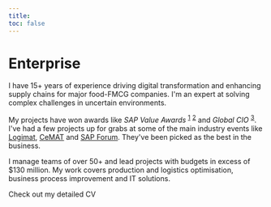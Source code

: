 ```yaml
---
title: 
toc: false
---
```

# Enterprise

I have 15+ years of experience driving digital transformation and enhancing supply chains for major food-FMCG companies. I'm an expert at solving complex challenges in uncertain environments.

My projects have won awards like *SAP Value Awards* <sup>[1][1]</sup> <sup>[2][2]</sup> and *Global CIO* <sup>[3][3]</sup>. I've had a few projects up for grabs at some of the main industry events like [Logimat](https://www.logimat-messe.de/en), [CeMAT](https://www.cemat-russia.ru/) and [SAP Forum](https://sap.com). They've been picked as the best in the business.

I manage teams of over 50+ and lead projects with budgets in excess of $130 million. My work covers production and logistics optimisation, business process improvement and IT solutions.

Check out my detailed CV

[1]: <https://sapland.ru/p-events/news/sap-value-award-2017-nagrazhdeni-samie-ephphektivnie-klientskie-proekti.html> "SAP Value Awawrd 2017: SAP IBP and SAP APO"
[2]: <https://sapland.ru/p-events/news/sap-value-award-experti-vibrali-luchshie-innovatsionnie-biznes-proekti.html> "SAP Value Awawrd 2019: SAP S/4 HANA EWM"
[3]: <https://www.cnews.ru/news/line/2018-05-24_abi_product_realizuet_standarty_upravleniya_s> "SAP Value Awawrd 2019: SAP S/4 HANA EWM"